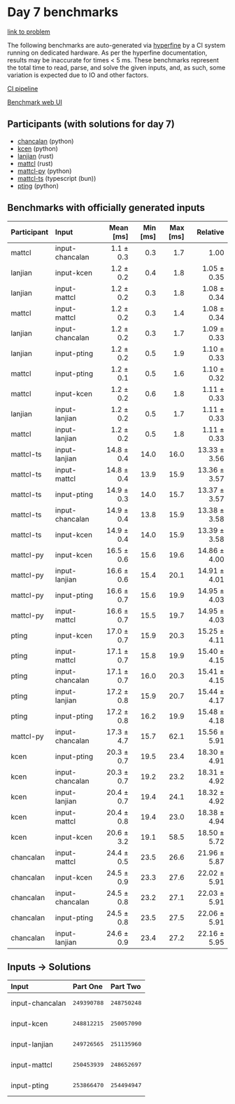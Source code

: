 # Day 7 benchmarks

[link to problem](https://adventofcode.com/2023/day/7)

The following benchmarks are auto-generated via
[hyperfine](https://github.com/sharkdp/hyperfine) by a CI system running on
dedicated hardware. As per the hyperfine documentation, results may be
inaccurate for times < 5 ms. These benchmarks represent the total time to read,
parse, and solve the given inputs, and, as such, some variation is expected due
to IO and other factors.

[CI pipeline](http://ci.papercode.net:8080/teams/main/pipelines/aoc2023)

[Benchmark web UI](https://aoc.ancalagon.black)


## Participants (with solutions for day 7)

- [chancalan](https://github.com/chancalan/aoc2023) (python)
- [kcen](https://github.com/kcen/aoc2023) (python)
- [lanjian](https://github.com/lanjian/aoc-2023) (rust)
- [mattcl](https://github.com/mattcl/aoc2023) (rust)
- [mattcl-py](https://github.com/mattcl/aoc2023-py) (python)
- [mattcl-ts](https://github.com/mattcl/aoc2023-js) (typescript (bun))
- [pting](https://github.com/pting/aoc2023) (python)


## Benchmarks with officially generated inputs

| Participant | Input | Mean [ms] | Min [ms] | Max [ms] | Relative |
|:---|:---|---:|---:|---:|---:|
| mattcl | input-chancalan | 1.1 ± 0.3 | 0.3 | 1.7 | 1.00 |
| lanjian | input-kcen | 1.2 ± 0.2 | 0.4 | 1.8 | 1.05 ± 0.35 |
| lanjian | input-mattcl | 1.2 ± 0.2 | 0.3 | 1.8 | 1.08 ± 0.34 |
| mattcl | input-mattcl | 1.2 ± 0.2 | 0.3 | 1.4 | 1.08 ± 0.34 |
| lanjian | input-chancalan | 1.2 ± 0.2 | 0.3 | 1.7 | 1.09 ± 0.33 |
| lanjian | input-pting | 1.2 ± 0.2 | 0.5 | 1.9 | 1.10 ± 0.33 |
| mattcl | input-pting | 1.2 ± 0.1 | 0.5 | 1.6 | 1.10 ± 0.32 |
| mattcl | input-kcen | 1.2 ± 0.2 | 0.6 | 1.8 | 1.11 ± 0.33 |
| lanjian | input-lanjian | 1.2 ± 0.2 | 0.5 | 1.7 | 1.11 ± 0.33 |
| mattcl | input-lanjian | 1.2 ± 0.2 | 0.5 | 1.8 | 1.11 ± 0.33 |
| mattcl-ts | input-lanjian | 14.8 ± 0.4 | 14.0 | 16.0 | 13.33 ± 3.56 |
| mattcl-ts | input-mattcl | 14.8 ± 0.4 | 13.9 | 15.9 | 13.36 ± 3.57 |
| mattcl-ts | input-pting | 14.9 ± 0.3 | 14.0 | 15.7 | 13.37 ± 3.57 |
| mattcl-ts | input-chancalan | 14.9 ± 0.4 | 13.8 | 15.9 | 13.38 ± 3.58 |
| mattcl-ts | input-kcen | 14.9 ± 0.4 | 14.0 | 15.9 | 13.39 ± 3.58 |
| mattcl-py | input-kcen | 16.5 ± 0.6 | 15.6 | 19.6 | 14.86 ± 4.00 |
| mattcl-py | input-lanjian | 16.6 ± 0.6 | 15.4 | 20.1 | 14.91 ± 4.01 |
| mattcl-py | input-pting | 16.6 ± 0.7 | 15.6 | 19.9 | 14.95 ± 4.03 |
| mattcl-py | input-mattcl | 16.6 ± 0.7 | 15.5 | 19.7 | 14.95 ± 4.03 |
| pting | input-kcen | 17.0 ± 0.7 | 15.9 | 20.3 | 15.25 ± 4.11 |
| pting | input-mattcl | 17.1 ± 0.7 | 15.8 | 19.9 | 15.40 ± 4.15 |
| pting | input-chancalan | 17.1 ± 0.7 | 16.0 | 20.3 | 15.41 ± 4.15 |
| pting | input-lanjian | 17.2 ± 0.8 | 15.9 | 20.7 | 15.44 ± 4.17 |
| pting | input-pting | 17.2 ± 0.8 | 16.2 | 19.9 | 15.48 ± 4.18 |
| mattcl-py | input-chancalan | 17.3 ± 4.7 | 15.7 | 62.1 | 15.56 ± 5.91 |
| kcen | input-pting | 20.3 ± 0.7 | 19.5 | 23.4 | 18.30 ± 4.91 |
| kcen | input-chancalan | 20.3 ± 0.7 | 19.2 | 23.2 | 18.31 ± 4.92 |
| kcen | input-lanjian | 20.4 ± 0.7 | 19.4 | 24.1 | 18.32 ± 4.92 |
| kcen | input-mattcl | 20.4 ± 0.8 | 19.4 | 23.0 | 18.38 ± 4.94 |
| kcen | input-kcen | 20.6 ± 3.2 | 19.1 | 58.5 | 18.50 ± 5.72 |
| chancalan | input-mattcl | 24.4 ± 0.5 | 23.5 | 26.6 | 21.96 ± 5.87 |
| chancalan | input-kcen | 24.5 ± 0.9 | 23.3 | 27.6 | 22.02 ± 5.91 |
| chancalan | input-chancalan | 24.5 ± 0.8 | 23.2 | 27.1 | 22.03 ± 5.91 |
| chancalan | input-pting | 24.5 ± 0.8 | 23.5 | 27.5 | 22.06 ± 5.91 |
| chancalan | input-lanjian | 24.6 ± 0.9 | 23.4 | 27.2 | 22.16 ± 5.95 |


## Inputs -> Solutions

| Input | Part One | Part Two |
|:---|:---|:---|
|input-chancalan|<pre>249390788</pre>|<pre>248750248</pre>|
|input-kcen|<pre>248812215</pre>|<pre>250057090</pre>|
|input-lanjian|<pre>249726565</pre>|<pre>251135960</pre>|
|input-mattcl|<pre>250453939</pre>|<pre>248652697</pre>|
|input-pting|<pre>253866470</pre>|<pre>254494947</pre>|